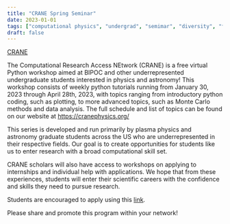 ```yaml
---
title: "CRANE Spring Seminar"
date: 2023-01-01
tags: ["computational physics", "undergrad", "semimar", "diversity", "free", "spring"]
draft: false
---
```

[CRANE](https://www.cranephysics.org/seminar-information)

The Computational Research Access NEtwork (CRANE) is a free virtual Python workshop aimed at BIPOC and other underrepresented undergraduate students interested in physics and astronomy! This workshop consists of weekly python tutorials running from January 30, 2023 through April 28th, 2023, with topics ranging from introductory python coding, such as plotting, to more advanced topics, such as Monte Carlo methods and data analysis. The full schedule and list of topics can be found on our website at https://cranephysics.org/

This series is developed and run primarily by plasma physics and astronomy graduate students across the US who are underrepresented in their respective fields. Our goal is to create opportunities for students like us to enter research with a broad computational skill set.

CRANE scholars will also have access to workshops on applying to internships and individual help with applications. We hope that from these experiences, students will enter their scientific careers with the confidence and skills they need to pursue research.

Students are encouraged to apply using this [link](https://docs.google.com/forms/d/e/1FAIpQLSd7aIIn0V8BPz9TgDgff7OktUD6vmnqyIgRdtsqOLrvUQEkpg/viewform).

Please share and promote this program within your network!

